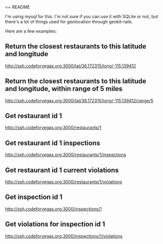 == README

I'm using mysql for this.  I'm not sure if you can use it with SQLite or not, but there's a lot of things used for geolocation through geokit-rails.

Here are a few examples:

## Return the closest restaurants to this latitude and longitude
http://ssh.codeforvegas.org:3000/lat/36.172315/long/-115.139412

## Return the closest restaurants to this latitude and longitude, within range of 5 miles
http://ssh.codeforvegas.org:3000/lat/36.172315/long/-115.139412/range/5 

## Get restaurant id 1
http://ssh.codeforvegas.org:3000/restaurants/1

## Get restaurant id 1 inspections
http://ssh.codeforvegas.org:3000/restaurants/1/inspections

## Get restaurant id 1 current violations
http://ssh.codeforvegas.org:3000/restaurants/1/violations

## Get inspection id 1
http://ssh.codeforvegas.org:3000/inspections/1

## Get violations for inspection id 1
http://ssh.codeforvegas.org:3000/inspections/1/violations

